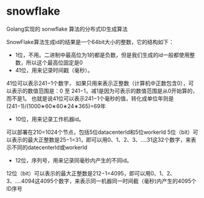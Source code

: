 # snowflake
Golang实现的 sonwflake 算法的分布式ID生成算法

SnowFlake算法生成id的结果是一个64bit大小的整数，它的结构如下：

- 1位，不用。二进制中最高位为1的都是负数，但是我们生成的id一般都使用整数，所以这个最高位固定是0
- 41位，用来记录时间戳（毫秒）。

41位可以表示241−1个数字，
如果只用来表示正整数（计算机中正数包含0），可以表示的数值范围是：0 至 241−1，减1是因为可表示的数值范围是从0开始算的，而不是1。
也就是说41位可以表示241−1个毫秒的值，转化成单位年则是(241−1)/(1000∗60∗60∗24∗365)=69年
- 10位，用来记录工作机器id。

可以部署在210=1024个节点，包括5位datacenterId和5位workerId
5位（bit）可以表示的最大正整数是25−1=31，即可以用0、1、2、3、....31这32个数字，来表示不同的datecenterId或workerId
- 12位，序列号，用来记录同毫秒内产生的不同id。

12位（bit）可以表示的最大正整数是212−1=4095，即可以用0、1、2、3、....4094这4095个数字，来表示同一机器同一时间截（毫秒)内产生的4095个ID序号
